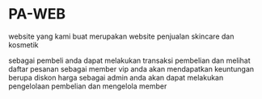 # PA-WEB
<p> website yang kami buat merupakan website penjualan skincare dan kosmetik

sebagai pembeli anda dapat melakukan transaksi pembelian dan melihat daftar pesanan
sebagai member vip anda akan mendapatkan keuntungan berupa diskon harga
sebagai admin anda akan dapat melakukan pengelolaan pembelian dan mengelola member
